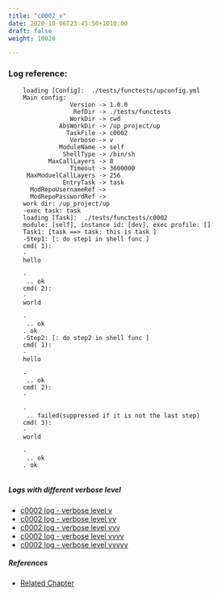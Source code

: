 ```yaml
---
title: "c0002_v"
date: 2020-10-06T23:45:50+1010:00
draft: false
weight: 10020

---
```


### Log reference: <no value>

```
    loading [Config]:  ./tests/functests/upconfig.yml
    Main config:
                 Version -> 1.0.0
                  RefDir -> ./tests/functests
                 WorkDir -> cwd
              AbsWorkDir -> /up_project/up
                TaskFile -> c0002
                 Verbose -> v
              ModuleName -> self
               ShellType -> /bin/sh
           MaxCallLayers -> 8
                 Timeout -> 3600000
     MaxModuelCallLayers -> 256
               EntryTask -> task
      ModRepoUsernameRef -> 
      ModRepoPasswordRef -> 
    work dir: /up_project/up
    -exec task: task
    loading [Task]:  ./tests/functests/c0002
    module: [self], instance id: [dev], exec profile: []
    Task1: [task ==> task: this is task ]
    -Step1: [: do step1 in shell func ]
    cmd( 1):
    -
    hello
    
    -
     .. ok
    cmd( 2):
    -
    world
    
    -
     .. ok
    . ok
    -Step2: [: do step2 in shell func ]
    cmd( 1):
    -
    hello
    
    -
     .. ok
    cmd( 2):
    -
    
    -
     .. failed(suppressed if it is not the last step)
    cmd( 3):
    -
    world
    
    -
     .. ok
    . ok
    
```

##### Logs with different verbose level
* [c0002 log - verbose level v](../../logs/c0002_v)
* [c0002 log - verbose level vv](../../logs/c0002_vv)
* [c0002 log - verbose level vvv](../../logs/c0002_vvv)
* [c0002 log - verbose level vvvv](../../logs/c0002_vvvv)
* [c0002 log - verbose level vvvvv](../../logs/c0002_vvvvv)

##### References
* [Related Chapter](../../quick-start/c0002)
